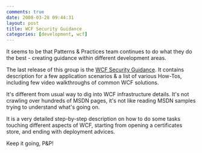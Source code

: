 ```yaml
---
comments: true
date: 2008-03-28 09:44:31
layout: post
title: WCF Security Guidance
categories: [development, wcf]
---
```


It seems to be that Patterns & Practices team continues to do what they do the best - creating guidance within different development areas. 

The last release of this group is the [WCF Security Guidance](http://www.codeplex.com/WCFSecurity/). It contains description for a few application scenarios & a list of various How-Tos, including few video walkthroughs of common WCF solutions.

It's different from usual way to dig into WCF infrastructure details. It's not crawling over hundreds of MSDN pages, it's not like reading MSDN samples trying to understand what's going on.

It is a very detailed step-by-step description on how to do some tasks touching different aspects of WCF, starting from opening a certificates store, and ending with deployment advices.

Keep it going, P&P!
